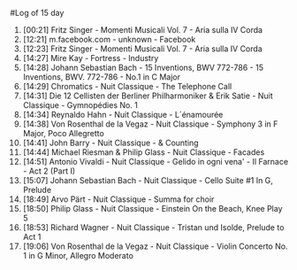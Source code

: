 #Log of 15 day

1. [00:21] Fritz Singer - Momenti Musicali Vol. 7 - Aria sulla IV Corda
1. [12:21] m.facebook.com - unknown - Facebook
1. [12:23] Fritz Singer - Momenti Musicali Vol. 7 - Aria sulla IV Corda
1. [14:27] Mire Kay - Fortress - Industry
1. [14:28] Johann Sebastian Bach - 15 Inventions, BWV 772-786 - 15 Inventions, BWV. 772-786 - No.1 in C Major
1. [14:29] Chromatics - Nuit Classique - The Telephone Call
1. [14:31] Die 12 Cellisten der Berliner Philharmoniker & Erik Satie - Nuit Classique - Gymnopédies No. 1
1. [14:34] Reynaldo Hahn - Nuit Classique - L´énamourée
1. [14:38] Von Rosenthal de la Vegaz - Nuit Classique - Symphony 3 in F Major, Poco Allegretto
1. [14:41] John Barry - Nuit Classique - & Counting
1. [14:44] Michael Riesman & Philip Glass - Nuit Classique - Facades
1. [14:51] Antonio Vivaldi - Nuit Classique - Gelido in ogni vena' - Il Farnace - Act 2 (Part I)
1. [15:07] Johann Sebastian Bach - Nuit Classique - Cello Suite #1 In G, Prelude
1. [18:49] Arvo Pärt - Nuit Classique - Summa for choir
1. [18:50] Philip Glass - Nuit Classique - Einstein On the Beach, Knee Play 5
1. [18:53] Richard Wagner - Nuit Classique - Tristan und Isolde, Prelude to Act 1
1. [19:06] Von Rosenthal de la Vegaz - Nuit Classique - Violin Concerto No. 1 in G Minor, Allegro Moderato
